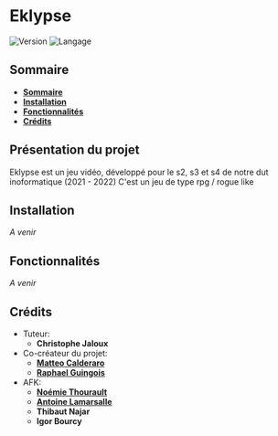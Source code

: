 # Eklypse
![Version](https://img.shields.io/badge/Version-enDeveloppement-blueviolet)
![Langage](https://img.shields.io/badge/Langage-GDScript-0052cf)


## Sommaire

* **[Sommaire](#Sommaire)**
* **[Installation](#Installation)**
* **[Fonctionnalités](#fonctionnalités)**
* **[Crédits](#crédits)**


## Présentation du projet

Eklypse est un jeu vidéo, développé pour le s2, s3 et s4 de notre dut inoformatique (2021 - 2022)
C'est un jeu de type rpg / rogue like

## Installation

_A venir_

## Fonctionnalités

_A venir_


## Crédits
* Tuteur:
    * **Christophe Jaloux**
* Co-créateur du projet:
    * **[Matteo Calderaro](https://github.com/Totamaa)**
    * **[Raphael Guingois](https://github.com/Rphlgngs)**
* AFK:
    * **[Noémie Thourault](https://github.com/Noemiethrlt)**
    * **[Antoine Lamarsalle](https://github.com/ElMalin18)**
    * **Thibaut Najar**
    * **Igor Bourcy**

